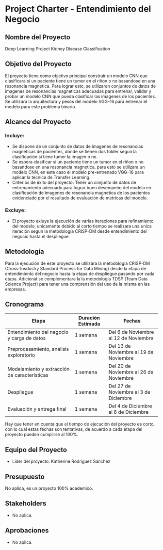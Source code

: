 # Project Charter - Entendimiento del Negocio

## Nombre del Proyecto

Deep Learning Project Kidney Disease Classification

## Objetivo del Proyecto

El proyecto tiene como objetivo principal construir un modelo CNN que clasificara si un paciente tiene un tumor en el riñon o no basandose en una resonancia magnetica. Para lograr esto, se utilizaran conjuntos de datos de imagenes de resonancias magneticas adecuadas para entrenar, validar y probar un modelo CNN que pueda clasificar las imagenes de los pacientes. Se utilizara la arquitectura y pesos del modelo VGG-16 para entrenar el modelo para este problema binario.

## Alcance del Proyecto

### Incluye:

- Se dispone de un conjunto de datos de imagenes de resonancias magneticas de pacientes, donde se tienen dos folder segun la clasificación si tiene tumor la imagen o no.
- Se espera clasificar si un paciente tiene un tumor en el riñon o no basandose en una resonancia magnetica, para esto se utilizara un modelo CNN, en este caso el modelo pre-entrenado VGG-16 para aplicar la técnica de Transfer Learning.
- Criterios de éxito del proyecto:
Tener un conjunto de datos de entrenamiento adecuado para lograr buen desempeño del modelo en clasificación de imagenes de resonancia magnetica de los pacientes evidenciado por el resultado de evaluación de metricas del modelo.

### Excluye:

- El proyecto exluye la ejecución de varias iteraciones para refinamiento del modelo, unicamente debido al corto tiempo se realizara una unica iteración segun la metodología CRISP-DM desde entendimiento del negocio hasta el despliegue.

## Metodología

Para la ejecución de este proyecto se utilizara la metodología CRISP-DM (Cross-Insdustry Standard Process for Data Mining) desde la etapa de entendimiento del negocio hasta la etapa de despliegue pasando por cada etapa. Adicional se complementara la la metodología TDSP (Team Data Science Project) para tener una comprensión del uso de la misma en las empresas.

## Cronograma

| Etapa | Duración Estimada | Fechas |
|------|---------|-------|
| Entendimiento del negocio y carga de datos | 1 semana | Del 6 de Noviembre al 12 de Noviembre |
| Preprocesamiento, análisis exploratorio | 1 semana | Del 13 de Noviembre al 19 de Noviembre |
| Modelamiento y extracción de características | 1 semana | Del 20 de Noviembre al 26 de Noviembre |
| Despliegue | 1 semana | Del 27 de Noviembre al 3 de Diciembre |
| Evaluación y entrega final | 1 semana | Del 4 de Diciembre al 8 de Diciembre |

Hay que tener en cuenta que el tiempo de ejecución del proyecto es corto, con lo cual estas fechas son tentativas, de acuerdo a cada etapa del proyecto pueden cumplirse al 100%.

## Equipo del Proyecto

- Líder del proyecto: Katherine Rodriguez Sánchez

## Presupuesto

No aplica, es un proyecto 100% academico.

## Stakeholders

- No aplica.

## Aprobaciones

- No aplica.
